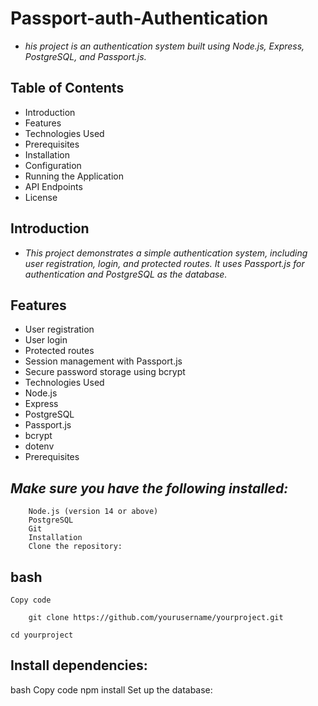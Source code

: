 # Passport-auth-Authentication

- _his project is an authentication system built using Node.js, Express, PostgreSQL, and Passport.js._

## Table of Contents

- Introduction
- Features
- Technologies Used
- Prerequisites
- Installation
- Configuration
- Running the Application
- API Endpoints
- License

## Introduction

- _This project demonstrates a simple authentication system, including user registration, login, and protected routes. It uses Passport.js for authentication and PostgreSQL as the database._

## Features

- User registration
- User login
- Protected routes
- Session management with Passport.js
- Secure password storage using bcrypt
- Technologies Used
- Node.js
- Express
- PostgreSQL
- Passport.js
- bcrypt
- dotenv
- Prerequisites

## _Make sure you have the following installed:_

```
    Node.js (version 14 or above)
    PostgreSQL
    Git
    Installation
    Clone the repository:

```

## bash

`Copy code`

```
    git clone https://github.com/yourusername/yourproject.git
```

`cd yourproject`

## Install dependencies:

bash
Copy code
npm install
Set up the database:

<!-- Create a PostgreSQL database and user, and ensure the user has appropriate privileges. Note down the database name, username, and password for configuration.

Configuration
Create a .env file in the root directory and add the following environment variables:

env
Copy code
PORT=3000
DB_HOST=localhost
DB_PORT=5432
DB_USER=your_db_user
DB_PASSWORD=your_db_password
DB_NAME=your_db_name
SESSION_SECRET=your_session_secret
Initialize the database:

Use a tool like pgAdmin or the psql command line tool to run the SQL schema provided in schema.sql or write the necessary SQL commands to create the required tables.

Running the Application
Start the server:

bash
Copy code
npm start
The server should be running at http://localhost:3000.

API Endpoints
Authentication Routes
Register a new user:

http
Copy code
POST /register
Request Body:

json
Copy code
{
"username": "yourusername",
"password": "yourpassword"
}
Login:

http
Copy code
POST /login
Request Body:

json
Copy code
{
"username": "yourusername",
"password": "yourpassword"
}
Logout:

http
Copy code
GET /logout
Protected Routes
Example protected route:

http
Copy code
GET /protected
This route is protected and requires authentication. It can be accessed only after logging in.

License
This project is licensed under the MIT License. See the LICENSE file for details. -->
